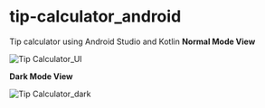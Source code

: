 # tip-calculator_android
Tip calculator using Android Studio and Kotlin
**Normal Mode View**

![Tip Calculator_UI](https://user-images.githubusercontent.com/85802553/169652671-e6b6f67f-267f-41ec-b33f-9ef8a098ed3d.jpg)

**Dark Mode View**

![Tip Calculator_dark](https://user-images.githubusercontent.com/85802553/169657993-0d9eef44-e15e-4a88-8db5-0ecc8c8a8736.jpg)
